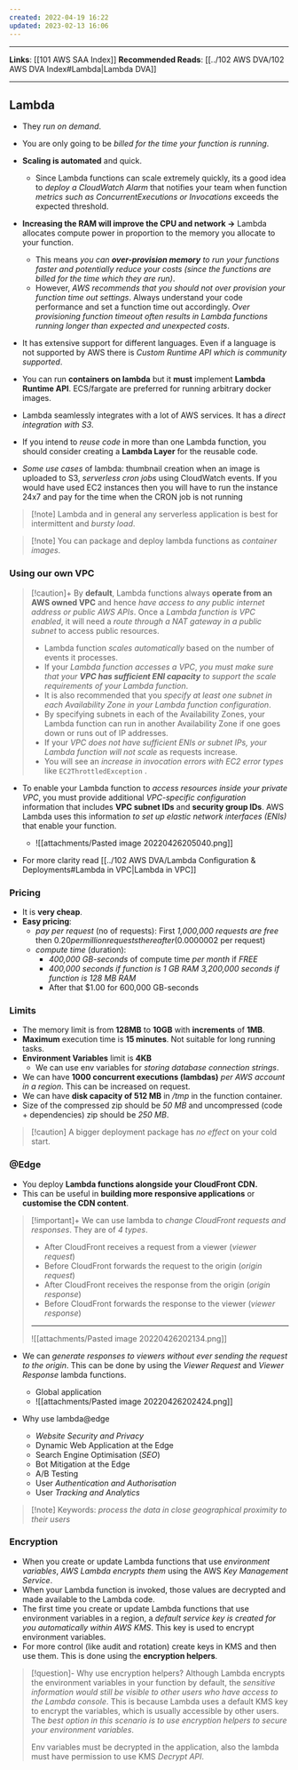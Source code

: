 ```yaml
---
created: 2022-04-19 16:22
updated: 2023-02-13 16:06
---
```

---
**Links**: [[101 AWS SAA Index]]
**Recommended Reads**: [[../102 AWS DVA/102 AWS DVA Index#Lambda|Lambda DVA]]

---
## Lambda
- They *run on demand*.
- You are only going to be *billed for the time your function is running*.
- **Scaling is automated** and quick.
	- Since Lambda functions can scale extremely quickly, its a good idea to *deploy a CloudWatch Alarm* that notifies your team when function *metrics such as ConcurrentExecutions or Invocations* exceeds the expected threshold.

- **Increasing the RAM will improve the CPU and network →** Lambda allocates compute power in proportion to the memory you allocate to your function. 
	- This means *you can **over-provision memory** to run your functions faster and potentially reduce your costs (since the functions are billed for the time which they are run)*. 
	- However, *AWS recommends that you should not over provision your function time out settings*. Always understand your code performance and set a function time out accordingly. *Over provisioning function timeout often results in Lambda functions running longer than expected and unexpected costs*.
- It has extensive support for different languages. Even if a language is not supported by AWS there is *Custom Runtime API which is community supported*.
- You can run **containers on lambda** but it **must** implement **Lambda Runtime API**. ECS/fargate are preferred for running arbitrary docker images.
- Lambda seamlessly integrates with a lot of AWS services. It has a *direct integration with S3*.
- If you intend to *reuse code* in more than one Lambda function, you should consider creating a **Lambda Layer** for the reusable code.

- *Some use cases* of lambda: thumbnail creation when an image is uploaded to S3, *serverless cron jobs* using CloudWatch events. If you would have used EC2 instances then you will have to run the instance 24x7 and pay for the time when the CRON job is not running

> [!note] Lambda and in general any serverless application is best for intermittent and *bursty load*.

> [!note] You can package and deploy lambda functions as *container images*.

### Using our own VPC
> [!caution]+ By **default**, Lambda functions always **operate from an AWS owned VPC** and hence *have access to any public internet address or public AWS APIs*. Once a *Lambda function is VPC enabled*, it will need a *route through a NAT gateway in a public subnet* to access public resources.
> - Lambda function *scales automatically* based on the number of events it processes. 
> - If your *Lambda function accesses a VPC*, *you must make sure that your **VPC has sufficient ENI capacity** to support the scale requirements of your Lambda function*. 
> - It is also recommended that you *specify at least one subnet in each Availability Zone in your Lambda function configuration*.
> - By specifying subnets in each of the Availability Zones, your Lambda function can run in another Availability Zone if one goes down or runs out of IP addresses. 
> - If your *VPC does not have sufficient ENIs or subnet IPs, your Lambda function will not scale* as requests increase. 
> - You will see an *increase in invocation errors with EC2 error types* like `EC2ThrottledException` . 

- To enable your Lambda function to *access resources inside your private VPC*, you must provide additional *VPC-specific configuration* information that includes **VPC subnet IDs** and **security group IDs**. AWS Lambda uses this information *to set up elastic network interfaces (ENIs)* that enable your function.
	- ![[attachments/Pasted image 20220426205040.png]]

- For more clarity read [[../102 AWS DVA/Lambda Configuration & Deployments#Lambda in VPC|Lambda in VPC]]

### Pricing
- It is **very cheap**.
- **Easy pricing**: 
	- *pay per request* (no of requests): First *1,000,000 requests are free* then $0.20 per million requests thereafter ($0.0000002 per request) 
	- *compute time* (duration): 
		- *400,000 GB-seconds* of compute time *per month* if *FREE*
		- *400,000 seconds if function is 1 GB RAM 3,200,000 seconds if function is 128 MB RAM*
		- After that $1.00 for 600,000 GB-seconds

### Limits
- The memory limit is from **128MB** to **10GB** with **increments** of **1MB**. 
- **Maximum** execution time is **15 minutes**. Not suitable for long running tasks.
- **Environment Variables** limit is **4KB**
	- We can use env variables for *storing database connection strings*.
- We can have **1000 concurrent executions (lambdas)** *per AWS account in a region*. This can be increased on request.
- We can have **disk capacity of 512 MB** in */tmp* in the function container.
- Size of the compressed zip should be *50 MB* and uncompressed (code + dependencies) zip should be *250 MB*.

> [!caution] A bigger deployment package has *no effect* on your cold start.

### @Edge
- You deploy **Lambda functions alongside your CloudFront CDN.**
- This can be useful in **building more responsive applications** or **customise the CDN content**.

> [!important]+ We can use lambda to *change CloudFront requests and responses*. They are of *4 types*.
> - After CloudFront receives a request from a viewer (*viewer request*)
> - Before CloudFront forwards the request to the origin (*origin request*)
> - After CloudFront receives the response from the origin (*origin response*)
> - Before CloudFront forwards the response to the viewer (*viewer response*)
> ---
> ![[attachments/Pasted image 20220426202134.png]]

- We can *generate responses to viewers without ever sending the request to the origin*. This can be done by using the *Viewer Request* and *Viewer Response* lambda functions.
	- Global application
	- ![[attachments/Pasted image 20220426202424.png]]

- Why use lambda@edge
	- *Website Security and Privacy*
	- Dynamic Web Application at the Edge
	- Search Engine Optimisation (*SEO*)
	- Bot Mitigation at the Edge
	- A/B Testing
	- User *Authentication and Authorisation*
	- User *Tracking and Analytics*

> [!note] Keywords: *process the data in close geographical proximity to their users*

### Encryption
- When you create or update Lambda functions that use *environment variables*, *AWS Lambda encrypts them* using the AWS *Key Management Service*. 
- When your Lambda function is invoked, those values are decrypted and made available to the Lambda code.
- The first time you create or update Lambda functions that use environment variables in a region, a *default service key is created for you automatically within AWS KMS*. This key is used to encrypt environment variables. 
- For more control (like audit and rotation) create keys in KMS and then use them. This is done using the **encryption helpers**.

> [!question]- Why use encryption helpers?
> Although Lambda encrypts the environment variables in your function by default, the *sensitive information would still be visible to other users who have access to the Lambda console*. This is because Lambda uses a default KMS key to encrypt the variables, which is usually accessible by other users. The *best option in this scenario is to use encryption helpers to secure your environment variables*.
>
> Env variables must be decrypted in the application, also the lambda must have permission to use KMS *Decrypt API*.